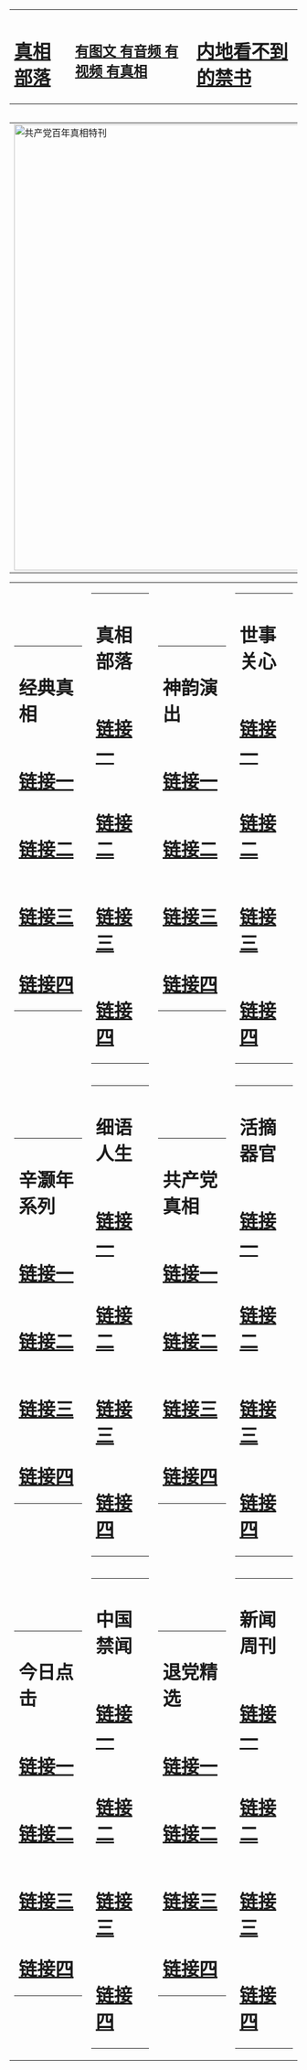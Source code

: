 <table><tr><td><H1><a href="http://t.cn/RXHdFgK">真相部落</a></H1></td><td><H2><a href="http://t.cn/RXHd6Lb">有图文 有音频 有视频 有真相</a></H2><td><H1><a href="http://t.cn/RXHgvJq"> 内地看不到的禁书</a></H1></td></table><table><table><tr><td><a href="http://t.cn/RXHdHy4"><img src="http://6739.04.akasahomes.com/zx/bngcd/gcdbnzx.jpg" width="780"  border="0" alt="共产党百年真相特刊"></a></td></tr></table><table><tr><td><table><tr><td ><h1>经典真相</h1></td></tr><tr><td><h1>  <a href="http://t.cn/RXHdFBY" target=_blank>链接一</a>  </h1></td></tr><tr><td><h1>  <a href="http://t.cn/RXHdFBY" target=_blank>链接二</a>  </h1></td></tr><tr><td><h1>  <a href="http://po.st/cB4H7g" target=_blank>链接三</a>  </h1></td></tr><tr><td><h1>  <a href="http://t.cn/RXHds2B" target=_blank>链接四</a>  </h1></td></tr></table></td><td><table><tr><td ><h1>真相部落</h1></td></tr><tr><td><h1>  <a href="http://t.cn/RXHdstX" target=_blank>链接一</a>  </h1></td></tr><tr><td><h1>  <a href="http://t.cn/RXHdKqc" target=_blank>链接二</a>  </h1></td></tr><tr><td><h1>  <a href="http://po.st/SfxFTj" target=_blank>链接三</a>  </h1></td></tr><tr><td><h1>  <a href="http://t.cn/RXHd3r5" target=_blank>链接四</a>  </h1></td></tr></table></td><td><table><tr><td ><h1>神韵演出</h1></td></tr><tr><td><h1>  <a href="http://t.cn/RXHdsYP" target=_blank>链接一</a>  </h1></td></tr><tr><td><h1>  <a href="http://t.cn/RXHds8K" target=_blank>链接二</a>  </h1></td></tr><tr><td><h1>  <a href="http://po.st/6sche3" target=_blank>链接三</a>  </h1></td></tr><tr><td><h1>  <a href="http://t.cn/RXHdeZx" target=_blank>链接四</a>  </h1></td></tr></table></td><td><table><tr><td ><h1>世事关心</h1></td></tr><tr><td><h1>  <a href="http://t.cn/RXHgvP6" target=_blank>链接一</a>  </h1></td></tr><tr><td><h1>  <a href="http://t.cn/RXHdIga" target=_blank>链接二</a>  </h1></td></tr><tr><td><h1>  <a href="http://po.st/nd8tsP" target=_blank>链接三</a>  </h1></td></tr><tr><td><h1>  <a href="http://t.cn/RXHgv4H" target=_blank>链接四</a>  </h1></td></tr></table></td></tr><tr><td><table><tr><td ><h1>辛灏年系列</h1></td></tr><tr><td><h1>  <a href="http://t.cn/RXHgvI0" target=_blank>链接一</a>  </h1></td></tr><tr><td><h1>  <a href="http://t.cn/RXHdBz1" target=_blank>链接二</a>  </h1></td></tr><tr><td><h1>  <a href="http://po.st/KXrUaL" target=_blank>链接三</a>  </h1></td></tr><tr><td><h1>  <a href="http://po.st/1ZkGCi" target=_blank>链接四</a>  </h1></td></tr></table></td><td><table><tr><td ><h1>细语人生</h1></td></tr><tr><td><h1>  <a href="http://t.cn/RXHd93d" target=_blank>链接一</a>  </h1></td></tr><tr><td><h1>  <a href="http://t.cn/RXHdXpM" target=_blank>链接二</a>  </h1></td></tr><tr><td><h1>  <a href="http://po.st/6WR02J" target=_blank>链接三</a>  </h1></td></tr><tr><td><h1>  <a href="http://t.cn/RXHdO8S" target=_blank>链接四</a>  </h1></td></tr></table></td><td><table><tr><td ><h1>共产党真相</h1></td></tr><tr><td><h1>  <a href="http://t.cn/RXHdHy4" target=_blank>链接一</a>  </h1></td></tr><tr><td><h1>  <a href="http://t.cn/RXHgP5x" target=_blank>链接二</a>  </h1></td></tr><tr><td><h1>  <a href="http://po.st/yIStda" target=_blank>链接三</a>  </h1></td></tr><tr><td><h1>  <a href="http://po.st/w9WbHd" target=_blank>链接四</a>  </h1></td></tr></table></td><td><table><tr><td ><h1>活摘器官</h1></td></tr><tr><td><h1>  <a href="http://t.cn/RXHgPjG" target=_blank>链接一</a>  </h1></td></tr><tr><td><h1>  <a href="http://t.cn/RXHdW0o" target=_blank>链接二</a>  </h1></td></tr><tr><td><h1>  <a href="http://po.st/SJTUI1" target=_blank>链接三</a>  </h1></td></tr><tr><td><h1>  <a href="http://po.st/AJweef" target=_blank>链接四</a>  </h1></td></tr></table></td></tr><tr><td><table><tr><td ><h1>今日点击</h1></td></tr><tr><td><h1>  <a href="http://t.cn/RXHghhx" target=_blank>链接一</a>  </h1></td></tr><tr><td><h1>  <a href="http://t.cn/RXHghZv" target=_blank>链接二</a>  </h1></td></tr><tr><td><h1>  <a href="http://po.st/9PN4Mn" target=_blank>链接三</a>  </h1></td></tr><tr><td><h1>  <a href="http://po.st/9PN4Mn" target=_blank>链接四</a>  </h1></td></tr></table></td><td><table><tr><td ><h1>中国禁闻</h1></td></tr><tr><td><h1>  <a href="http://t.cn/RXHgh6s" target=_blank>链接一</a>  </h1></td></tr><tr><td><h1>  <a href="http://t.cn/RXHdkJG" target=_blank>链接二</a>  </h1></td></tr><tr><td><h1>  <a href="http://po.st/22MeAG" target=_blank>链接三</a>  </h1></td></tr><tr><td><h1>  <a href="http://po.st/4HmhJx" target=_blank>链接四</a>  </h1></td></tr></table></td><td><table><tr><td ><h1>退党精选</h1></td></tr><tr><td><h1>  <a href="http://t.cn/RXHdQWo" target=_blank>链接一</a>  </h1></td></tr><tr><td><h1>  <a href="http://t.cn/RXHdQWo" target=_blank>链接二</a>  </h1></td></tr><tr><td><h1>  <a href="http://po.st/picU5w" target=_blank>链接三</a>  </h1></td></tr><tr><td><h1>  <a href="http://po.st/Tqqj6Z" target=_blank>链接四</a>  </h1></td></tr></table></td><td><table><tr><td ><h1>新闻周刊</h1></td></tr><tr><td><h1>  <a href="http://t.cn/RXHdjAM" target=_blank>链接一</a>  </h1></td></tr><tr><td><h1>  <a href="http://t.cn/RXHg7GE" target=_blank>链接二</a>  </h1></td></tr><tr><td><h1>  <a href="http://po.st/stdXr1" target=_blank>链接三</a>  </h1></td></tr><tr><td><h1>  <a href="http://t.cn/RXHdJDH" target=_blank>链接四</a>  </h1></td></tr></table></td></tr></table>
